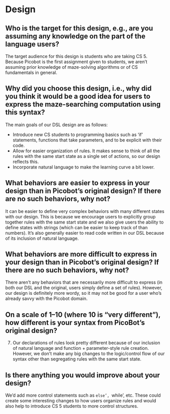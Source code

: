 # Design

## Who is the target for this design, e.g., are you assuming any knowledge on the part of the language users?

The target audience for this design is students who are taking CS 5.  Because Picobot is the first assignment given to students, we aren’t assuming prior knowledge of maze-solving algorithms or of CS fundamentals in general.

## Why did you choose this design, i.e., why did you think it would be a good idea for users to express the maze-searching computation using this syntax?

The main goals of our DSL design are as follows:
- Introduce new CS students to programming basics such as ‘if’ statements, functions that take parameters, and to be explicit with their code.
- Allow for easier organization of rules.  It makes sense to think of all the rules with the same start state as a single set of actions, so our design reflects this.
- Incorporate natural language to make the learning curve a bit lower.

## What behaviors are easier to express in your design than in Picobot’s original design?  If there are no such behaviors, why not?

It can be easier to define very complex behaviors with many different states with our design.  This is because we encourage users to explicitly group together rules with the same start state and we also give users the ability to define states with strings (which can be easier to keep track of than numbers).  It’s also generally easier to read code written in our DSL because of its inclusion of natural language.

## What behaviors are more difficult to express in your design than in Picobot’s original design? If there are no such behaviors, why not?

There aren’t any behaviors that are necessarily more difficult to express (in both our DSL and the original, users simply define a set of rules).
However, our design is definitely more wordy, so it may not be good for a user who’s already savvy with the Picobot domain.

## On a scale of 1–10 (where 10 is “very different”), how different is your syntax from PicoBot’s original design?

7.  Our declarations of rules look pretty different because of our inclusion of natural language and function + parameter-style rule creation.  However, we don’t make any big changes to the logic/control flow of our syntax other than segregating rules with the same start state.

## Is there anything you would improve about your design?

We’d add more control statements such as `else’, `while’, etc.  These could create some interesting changes to how users organize rules and would also help to introduce CS 5 students to more control structures.
